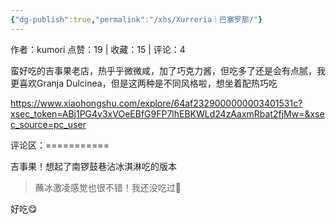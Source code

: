 ```yaml
---
{"dg-publish":true,"permalink":"/xhs/Xurreria｜巴塞罗那/"}
---
```


作者：kumori
点赞：19   |   收藏：15   |   评论：4

蛮好吃的吉事果老店，热乎乎微微咸，加了巧克力酱，但吃多了还是会有点腻，我更喜欢Granja Dulcinea，但是这两种是不同风格啦，想坐着配热巧吃

https://www.xiaohongshu.com/explore/64af2329000000003401531c?xsec_token=ABj1PG4v3xVOeEBfG9FP7lhEBKWLd24zAaxmRbat2fjMw=&xsec_source=pc_user

评论区：===========

吉事果！想起了南锣鼓巷沾冰淇淋吃的版本

> 蘸冰激凌感觉也很不错！我还没吃过🥺

好吃😋